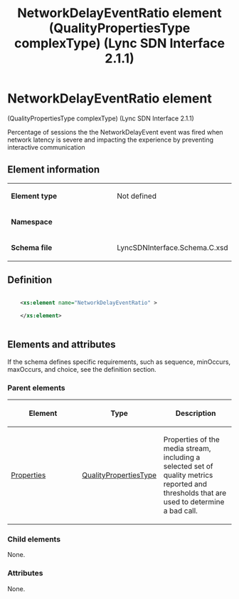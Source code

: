 ﻿---
title: NetworkDelayEventRatio element (QualityPropertiesType complexType) (Lync SDN Interface 2.1.1)
TOCTitle: NetworkDelayEventRatio element
ms:assetid: 0a17d1e3-139c-9d81-ad41-448fed31aa6f
ms:mtpsurl: https://msdn.microsoft.com/library/Dn912771(v=office.15)
ms:contentKeyID: 64126941
ms.date: 02/16/2015
mtps_version: v=office.15
dev_langs:
- xml
---

# NetworkDelayEventRatio element 

(QualityPropertiesType complexType) (Lync SDN Interface 2.1.1)

Percentage of sessions the the NetworkDelayEvent event was fired when network latency is severe and impacting the experience by preventing interactive communication

## Element information

<table>
<colgroup>
<col style="width: 50%" />
<col style="width: 50%" />
</colgroup>
<tbody>
<tr class="odd">
<td><p><strong>Element type</strong></p></td>
<td><p>Not defined</p></td>
</tr>
<tr class="even">
<td><p><strong>Namespace</strong></p></td>
<td><p></p></td>
</tr>
<tr class="odd">
<td><p><strong>Schema file</strong></p></td>
<td><p>LyncSDNInterface.Schema.C.xsd</p></td>
</tr>
</tbody>
</table>


## Definition

```xml

    <xs:element name="NetworkDelayEventRatio" >
    
    </xs:element>
  
```

## Elements and attributes

If the schema defines specific requirements, such as sequence, minOccurs, maxOccurs, and choice, see the definition section.

### Parent elements

<table>
<colgroup>
<col style="width: 33%" />
<col style="width: 33%" />
<col style="width: 33%" />
</colgroup>
<thead>
<tr class="header">
<th><p>Element</p></th>
<th><p>Type</p></th>
<th><p>Description</p></th>
</tr>
</thead>
<tbody>
<tr class="odd">
<td><p><a href="properties-element-qualitytype-complextype-lync-sdn-interface-2-1-1.md">Properties</a></p></td>
<td><p><a href="qualitypropertiestype-complextype-lync-sdn-interface-2-1-1.md">QualityPropertiesType</a></p></td>
<td><p>Properties of the media stream, including a selected set of quality metrics reported and thresholds that are used to determine a bad call.</p></td>
</tr>
</tbody>
</table>


### Child elements

None.

### Attributes

None.


